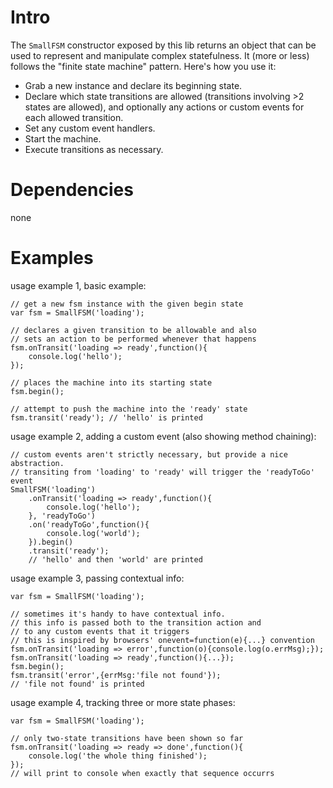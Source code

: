 Intro
=====

The `SmallFSM` constructor exposed by this lib returns an object that can be used to represent and manipulate complex statefulness. It (more or less) follows the "finite state machine" pattern. Here's how you use it:

 * Grab a new instance and declare its beginning state.
 * Declare which state transitions are allowed (transitions involving >2 states are allowed), and optionally any actions or custom events for each allowed transition.
 * Set any custom event handlers.
 * Start the machine.
 * Execute transitions as necessary.

Dependencies
============

none

Examples
========

usage example 1, basic example:

    // get a new fsm instance with the given begin state
    var fsm = SmallFSM('loading');

    // declares a given transition to be allowable and also
    // sets an action to be performed whenever that happens
    fsm.onTransit('loading => ready',function(){
        console.log('hello');
    });

    // places the machine into its starting state
    fsm.begin();

    // attempt to push the machine into the 'ready' state
    fsm.transit('ready'); // 'hello' is printed

usage example 2, adding a custom event (also showing method chaining):

    // custom events aren't strictly necessary, but provide a nice abstraction.
    // transiting from 'loading' to 'ready' will trigger the 'readyToGo' event
    SmallFSM('loading')
        .onTransit('loading => ready',function(){
            console.log('hello');
        }, 'readyToGo')
        .on('readyToGo',function(){
            console.log('world');
        }).begin()
        .transit('ready');
        // 'hello' and then 'world' are printed

usage example 3, passing contextual info:

    var fsm = SmallFSM('loading');

    // sometimes it's handy to have contextual info.
    // this info is passed both to the transition action and
    // to any custom events that it triggers
    // this is inspired by browsers' onevent=function(e){...} convention
    fsm.onTransit('loading => error',function(o){console.log(o.errMsg);});
    fsm.onTransit('loading => ready',function(){...});
    fsm.begin();
    fsm.transit('error',{errMsg:'file not found'});
    // 'file not found' is printed

usage example 4, tracking three or more state phases:

    var fsm = SmallFSM('loading');

    // only two-state transitions have been shown so far
    fsm.onTransit('loading => ready => done',function(){
        console.log('the whole thing finished');
    });
    // will print to console when exactly that sequence occurrs

